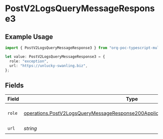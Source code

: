 # PostV2LogsQueryMessageResponse3

## Example Usage

```typescript
import { PostV2LogsQueryMessageResponse3 } from "orq-poc-typescript-multi-env-version/models/operations";

let value: PostV2LogsQueryMessageResponse3 = {
  role: "exception",
  url: "https://unlucky-swanling.biz",
};
```

## Fields

| Field                                                                                                                                                                                | Type                                                                                                                                                                                 | Required                                                                                                                                                                             | Description                                                                                                                                                                          |
| ------------------------------------------------------------------------------------------------------------------------------------------------------------------------------------ | ------------------------------------------------------------------------------------------------------------------------------------------------------------------------------------ | ------------------------------------------------------------------------------------------------------------------------------------------------------------------------------------ | ------------------------------------------------------------------------------------------------------------------------------------------------------------------------------------ |
| `role`                                                                                                                                                                               | [operations.PostV2LogsQueryMessageResponse200ApplicationJSONResponseBodyItemsRole](../../models/operations/postv2logsquerymessageresponse200applicationjsonresponsebodyitemsrole.md) | :heavy_check_mark:                                                                                                                                                                   | The role of the prompt message                                                                                                                                                       |
| `url`                                                                                                                                                                                | *string*                                                                                                                                                                             | :heavy_check_mark:                                                                                                                                                                   | N/A                                                                                                                                                                                  |